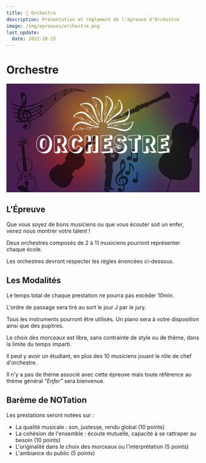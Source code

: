 ```yaml
---
title: 🎻 Orchestre
description: Présentation et règlement de l'épreuve d'Orchestre
image: /img/epreuves/orchestre.png
last_update:
  date: 2022-10-15
---
```


# Orchestre

![](/img/epreuves/orchestre.png)

## L'Épreuve

Que vous soyez de bons musiciens ou que vous écouter soit un enfer, venez nous montrer votre talent !

Deux orchestres composés de 2 à 11 musiciens pourront représenter chaque école.

Les orchestres devront respecter les règles énoncées ci-dessous.


## Les Modalités

Le temps total de chaque prestation ne pourra pas excéder 10min.

L'ordre de passage sera tiré au sort le jour J par le jury.

Tous les instruments pourront être utilisés. Un piano sera à votre disposition ainsi que des pupitres.

Le choix des morceaux est libre, sans contrainte de style ou de thème, dans la limite du temps imparti.

Il peut y avoir un étudiant, en plus des 10 musiciens jouant le rôle de chef d'orchestre.

Il n'y a pas de thème associé avec cette épreuve mais toute référence au thème général *"Enfer"* sera bienvenue.


## Barème de NOTation

Les prestations seront notées sur :
* La qualité musicale : son, justesse, rendu global (10 points)
* La cohésion de l'ensemble : écoute mutuelle, capacité à se rattraper au besoin (10 points)
* L'originalité dans le choix des morceaux ou l'interprétation (5 points)
* L'ambiance du public (5 points)
